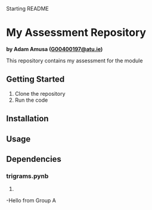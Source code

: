 Starting README

# My Assessment Repository

**by Adam Amusa (G00400197@atu.ie)**

This repository contains my assessment for the module

## Getting Started
1. Clone the repository
2. Run the code

## Installation

## Usage

## Dependencies
### trigrams.pynb
1. 


-Hello from Group A
